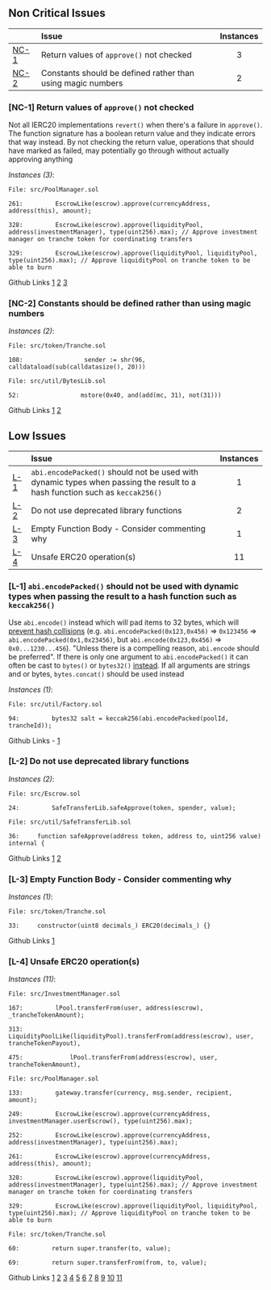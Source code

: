 ## Non Critical Issues


| |Issue|Instances|
|-|:-|:-:|
| [NC-1](#NC-1) | Return values of `approve()` not checked | 3 |
| [NC-2](#NC-2) | Constants should be defined rather than using magic numbers | 2 |
### [NC-1] Return values of `approve()` not checked
Not all IERC20 implementations `revert()` when there's a failure in `approve()`. The function signature has a boolean return value and they indicate errors that way instead. By not checking the return value, operations that should have marked as failed, may potentially go through without actually approving anything

*Instances (3)*:
```solidity
File: src/PoolManager.sol

261:         EscrowLike(escrow).approve(currencyAddress, address(this), amount);

328:         EscrowLike(escrow).approve(liquidityPool, address(investmentManager), type(uint256).max); // Approve investment manager on tranche token for coordinating transfers

329:         EscrowLike(escrow).approve(liquidityPool, liquidityPool, type(uint256).max); // Approve liquidityPool on tranche token to be able to burn

```

Github Links [1](https://github.com/code-423n4/2023-09-centrifuge/blob/512e7a71ebd9ae76384f837204216f26380c9f91/src/PoolManager.sol#L261) [2](https://github.com/code-423n4/2023-09-centrifuge/blob/512e7a71ebd9ae76384f837204216f26380c9f91/src/PoolManager.sol#L328) [3](https://github.com/code-423n4/2023-09-centrifuge/blob/512e7a71ebd9ae76384f837204216f26380c9f91/src/PoolManager.sol#L329)
### [NC-2] Constants should be defined rather than using magic numbers

*Instances (2)*:
```solidity
File: src/token/Tranche.sol

108:                 sender := shr(96, calldataload(sub(calldatasize(), 20)))

```

```solidity
File: src/util/BytesLib.sol

52:                 mstore(0x40, and(add(mc, 31), not(31)))

```
Github Links [1](https://github.com/code-423n4/2023-09-centrifuge/blob/512e7a71ebd9ae76384f837204216f26380c9f91/src/token/Tranche.sol#L108) [2](https://github.com/code-423n4/2023-09-centrifuge/blob/512e7a71ebd9ae76384f837204216f26380c9f91/src/util/BytesLib.sol#L52)

## Low Issues


| |Issue|Instances|
|-|:-|:-:|
| [L-1](#L-1) |  `abi.encodePacked()` should not be used with dynamic types when passing the result to a hash function such as `keccak256()` | 1 |
| [L-2](#L-2) | Do not use deprecated library functions | 2 |
| [L-3](#L-3) | Empty Function Body - Consider commenting why | 1 |
| [L-4](#L-4) | Unsafe ERC20 operation(s) | 11 |
### [L-1]  `abi.encodePacked()` should not be used with dynamic types when passing the result to a hash function such as `keccak256()`
Use `abi.encode()` instead which will pad items to 32 bytes, which will [prevent hash collisions](https://docs.soliditylang.org/en/v0.8.13/abi-spec.html#non-standard-packed-mode) (e.g. `abi.encodePacked(0x123,0x456)` => `0x123456` => `abi.encodePacked(0x1,0x23456)`, but `abi.encode(0x123,0x456)` => `0x0...1230...456`). "Unless there is a compelling reason, `abi.encode` should be preferred". If there is only one argument to `abi.encodePacked()` it can often be cast to `bytes()` or `bytes32()` [instead](https://ethereum.stackexchange.com/questions/30912/how-to-compare-strings-in-solidity#answer-82739).
If all arguments are strings and or bytes, `bytes.concat()` should be used instead

*Instances (1)*:
```solidity
File: src/util/Factory.sol

94:         bytes32 salt = keccak256(abi.encodePacked(poolId, trancheId));

```
Github Links - [1](https://github.com/code-423n4/2023-09-centrifuge/blob/512e7a71ebd9ae76384f837204216f26380c9f91/src/util/Factory.sol#L94)

### [L-2] Do not use deprecated library functions

*Instances (2)*:
```solidity
File: src/Escrow.sol

24:         SafeTransferLib.safeApprove(token, spender, value);

```

```solidity
File: src/util/SafeTransferLib.sol

36:     function safeApprove(address token, address to, uint256 value) internal {

```
Github Links [1](https://github.com/code-423n4/2023-09-centrifuge/blob/512e7a71ebd9ae76384f837204216f26380c9f91/src/Escrow.sol#L24) [2](https://github.com/code-423n4/2023-09-centrifuge/blob/512e7a71ebd9ae76384f837204216f26380c9f91/src/Escrow.sol#L36)

### [L-3] Empty Function Body - Consider commenting why

*Instances (1)*:
```solidity
File: src/token/Tranche.sol

33:     constructor(uint8 decimals_) ERC20(decimals_) {}

```
Github Links [1](https://github.com/code-423n4/2023-09-centrifuge/blob/512e7a71ebd9ae76384f837204216f26380c9f91/src/token/Tranche.sol#L33)

### [L-4] Unsafe ERC20 operation(s)

*Instances (11)*:
```solidity
File: src/InvestmentManager.sol

167:         lPool.transferFrom(user, address(escrow), _trancheTokenAmount);

313:             LiquidityPoolLike(liquidityPool).transferFrom(address(escrow), user, trancheTokenPayout),

475:             lPool.transferFrom(address(escrow), user, trancheTokenAmount),

```

```solidity
File: src/PoolManager.sol

133:         gateway.transfer(currency, msg.sender, recipient, amount);

249:         EscrowLike(escrow).approve(currencyAddress, investmentManager.userEscrow(), type(uint256).max);

252:         EscrowLike(escrow).approve(currencyAddress, address(investmentManager), type(uint256).max);

261:         EscrowLike(escrow).approve(currencyAddress, address(this), amount);

328:         EscrowLike(escrow).approve(liquidityPool, address(investmentManager), type(uint256).max); // Approve investment manager on tranche token for coordinating transfers

329:         EscrowLike(escrow).approve(liquidityPool, liquidityPool, type(uint256).max); // Approve liquidityPool on tranche token to be able to burn

```

```solidity
File: src/token/Tranche.sol

60:         return super.transfer(to, value);

69:         return super.transferFrom(from, to, value);

```

Github Links [1](https://github.com/code-423n4/2023-09-centrifuge/blob/512e7a71ebd9ae76384f837204216f26380c9f91/src/InvestmentManager.sol#L167) [2](https://github.com/code-423n4/2023-09-centrifuge/blob/512e7a71ebd9ae76384f837204216f26380c9f91/src/InvestmentManager.sol#L313) [3](https://github.com/code-423n4/2023-09-centrifuge/blob/512e7a71ebd9ae76384f837204216f26380c9f91/src/InvestmentManager.sol#L475) [4](https://github.com/code-423n4/2023-09-centrifuge/blob/512e7a71ebd9ae76384f837204216f26380c9f91/src/PoolManager.sol#L133) [5](https://github.com/code-423n4/2023-09-centrifuge/blob/512e7a71ebd9ae76384f837204216f26380c9f91/src/PoolManager.sol#L249) [6](https://github.com/code-423n4/2023-09-centrifuge/blob/512e7a71ebd9ae76384f837204216f26380c9f91/src/PoolManager.sol#L252) [7](https://github.com/code-423n4/2023-09-centrifuge/blob/512e7a71ebd9ae76384f837204216f26380c9f91/src/PoolManager.sol#L261) [8](https://github.com/code-423n4/2023-09-centrifuge/blob/512e7a71ebd9ae76384f837204216f26380c9f91/src/PoolManager.sol#L328) [9](https://github.com/code-423n4/2023-09-centrifuge/blob/512e7a71ebd9ae76384f837204216f26380c9f91/src/PoolManager.sol#L329) [10](https://github.com/code-423n4/2023-09-centrifuge/blob/512e7a71ebd9ae76384f837204216f26380c9f91/src/token/Tranche.sol#L60) [11](https://github.com/code-423n4/2023-09-centrifuge/blob/512e7a71ebd9ae76384f837204216f26380c9f91/src/token/Tranche.sol#L69)